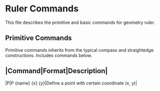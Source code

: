 Ruler Commands
===

This file describes the primitive and basic commands for geometry ruler.

## Primitive Commands

Primitive commands inherits from the typical compass and straightedge constructions. Includes commands below.

|Command|Format|Description|
----------------------------
|P|P {name} {x} {y}|Define a point with certain coordinate (x, y)|
